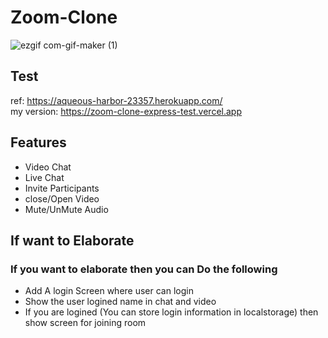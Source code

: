 # Zoom-Clone
![ezgif com-gif-maker (1)](https://user-images.githubusercontent.com/66161239/114303871-e849a800-9aed-11eb-8a5d-69fd317637a3.gif)

## Test
ref: https://aqueous-harbor-23357.herokuapp.com/ <br/>
my version: https://zoom-clone-express-test.vercel.app


## Features
- Video Chat
- Live Chat
- Invite Participants
- close/Open Video
- Mute/UnMute Audio

## If want to Elaborate
### If you want to elaborate then you can Do the following
- Add A login Screen where user can login
- Show the user logined name in chat and video
- If you are logined (You can store login information in localstorage) then show screen for joining room 
